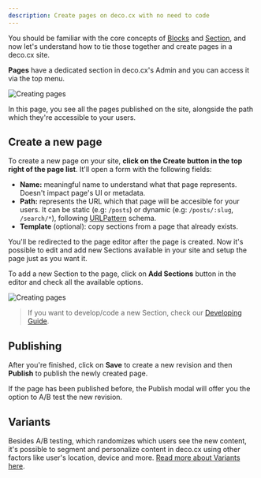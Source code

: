 ```yaml
---
description: Create pages on deco.cx with no need to code
---
```


You should be familiar with the core concepts of
[Blocks](/docs/en/concepts/block) and [Section](/docs/en/concepts/section), and
now let's understand how to tie those together and create pages in a deco.cx
site.

**Pages** have a dedicated section in deco.cx's Admin and you can access it via
the top menu.

![Creating pages](/docs/creating-new-page/pages-menu.png)

In this page, you see all the pages published on the site, alongside the path
which they're accessible to your users.

## Create a new page

To create a new page on your site, **click on the Create button in the top right
of the page list**. It'll open a form with the following fields:

- **Name:** meaningful name to understand what that page represents. Doesn't
  impact page's UI or metadata.
- **Path:** represents the URL which that page will be accesible for your users.
  It can be static (e.g: `/posts`) or dynamic (e.g: `/posts/:slug`,
  `/search/*`), following [URLPattern](http://mdn.io/urlpattern) schema.
- **Template** (optional): copy sections from a page that already exists.

You'll be redirected to the page editor after the page is created. Now it's
possible to edit and add new Sections available in your site and setup the page
just as you want it.

To add a new Section to the page, click on **Add Sections** button in the editor
and check all the available options.

![Creating pages](/docs/creating-new-page/add-section.png)

> If you want to develop/code a new Section, check our
> [Developing Guide](/docs/en/developing/setup).

## Publishing

After you're finished, click on **Save** to create a new revision and then
**Publish** to publish the newly created page.

If the page has been published before, the Publish modal will offer you the
option to A/B test the new revision.

## Variants

Besides A/B testing, which randomizes which users see the new content, it's
possible to segment and personalize content in deco.cx using other factors like
user's location, device and more.
[Read more about Variants here](/docs/en/getting-started/variants).
